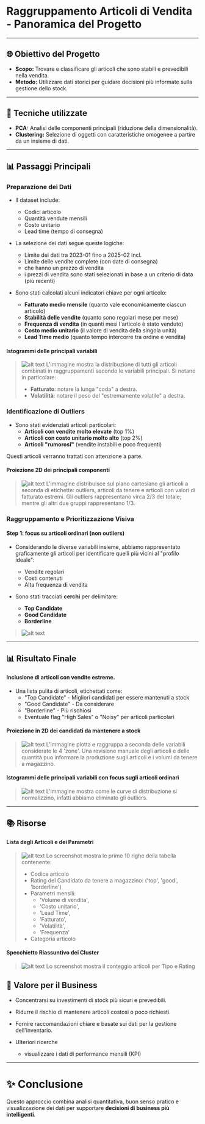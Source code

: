 # Raggruppamento Articoli di Vendita - Panoramica del Progetto


---

## 🌐 Obiettivo del Progetto

- **Scopo:** Trovare e classificare gli articoli che sono stabili e prevedibili nella vendita.
- **Metodo:** Utilizzare dati storici per guidare decisioni più informate sulla gestione dello stock.

---

## 🧪 Tecniche utilizzate

- **PCA:** Analisi delle componenti principali (riduzione della dimensionalità).
- **Clustering:** Selezione di oggetti con caratteristiche omogenee a partire da un insieme di dati.

---

## 📊 Passaggi Principali

### Preparazione dei Dati

- Il dataset include:
  - Codici articolo
  - Quantità vendute mensili
  - Costo unitario
  - Lead time (tempo di consegna)

- La selezione dei dati segue queste logiche:
  - Limite dei dati tra 2023-01 fino a 2025-02 incl.
  - Limite delle vendite complete (con date di consegna)
  - che hanno un prezzo di vendita
  - i prezzi di vendita sono stati selezionati in base a un criterio di data (più recenti)

- Sono stati calcolati alcuni indicatori chiave per ogni articolo:
  - **Fatturato medio mensile** (quanto vale economicamente ciascun articolo)
  - **Stabilità delle vendite** (quanto sono regolari mese per mese)
  - **Frequenza di vendita** (in quanti mesi l'articolo è stato venduto)
  - **Costo medio unitario** (il valore di vendita della singola unità)
  - **Lead Time medio** (quanto tempo intercorre tra ordine e vendita)

#### Istogrammi delle principali variabili

> ![alt text](image-5.png)
> L'immagine mostra la distribuzione di tutti gli articoli combinati in raggruppamenti secondo le variabili principali. Si notano in particolare:
> - **Fatturato**: notare la lunga "coda" a destra.
> - **Volatilità**: notare il peso del "estremamente volatile" a destra.

### Identificazione di Outliers

- Sono stati evidenziati articoli particolari:
  - **Articoli con vendite molto elevate** (top 1%)
  - **Articoli con costo unitario molto alto** (top 2%)
  - **Articoli "rumorosi"** (vendite instabili e poco frequenti)

Questi articoli verranno trattati con attenzione a parte.


#### Proiezione 2D dei principali componenti

> ![alt text](image-3.png)
> L'immagine distribuisce sul piano cartesiano gli articoli a seconda di etichette: outliers, articoli da tenere e articoli con valori di fatturato estremi. 
> Gli outliers rappresentano virca 2/3 del totale; mentre gli altri due gruppi rappresentano 1/3. 

### Raggruppamento e Prioritizzazione Visiva

#### Step 1: focus su articoli ordinari (non outliers)
- Considerando le diverse variabili insieme, abbiamo rappresentato graficamente gli articoli per identificare quelli più vicini al "profilo ideale":
  - Vendite regolari
  - Costi contenuti
  - Alta frequenza di vendita

- Sono stati tracciati **cerchi** per delimitare:
  - **Top Candidate**
  - **Good Candidate**
  - **Borderline**

> ![alt text](image-1.png)

---

## 📊 Risultato Finale

#### Inclusione di articoli con vendite estreme. 
- Una lista pulita di articoli, etichettati come:
  - "Top Candidate" - Migliori candidati per essere mantenuti a stock
  - "Good Candidate" - Da considerare
  - "Borderline" - Più rischiosi
  - Eventuale flag "High Sales" o "Noisy" per articoli particolari

#### Proiezione in 2D dei candidati da mantenere a stock

> ![alt text](image-6.png)
> L'immagine plotta e raggruppa a seconda delle variabili considerate le 4 'zone'.
> Una revisione manuale degli articoli e delle quantità puo informare la produzione sugli articoli e i volumi da tenere a magazzino.

#### Istogrammi delle principali variabili con focus sugli articoli ordinari

> ![alt text](image-2.png)
> L'immagine mostra come le curve di distribuzione si normalizzino, infatti abbiamo eliminato gli outliers.

---

## 📚 Risorse

#### Lista degli Articoli e dei Parametri

> ![alt text](image_output.png)
> Lo screenshot mostra le prime 10 righe della tabella contenente:
> - Codice articolo
> - Rating del Candidato da tenere a magazzino: ('top', 'good', 'borderline')
> - Parametri mensili:
>   - 'Volume di vendita', 
>   - 'Costo unitario', 
>   - 'Lead Time', 
>   - 'Fatturato', 
>   - 'Volatilità', 
>   - 'Frequenza'
> - Categoria articolo

#### Specchietto Riassuntivo dei Cluster

> ![alt text](image_overview.png)
> Lo screenshot mostra il conteggio articoli per Tipo e Rating

## 🎯 Valore per il Business

- Concentrarsi su investimenti di stock più sicuri e prevedibili.
- Ridurre il rischio di mantenere articoli costosi o poco richiesti.
- Fornire raccomandazioni chiare e basate sui dati per la gestione dell'inventario.

- Ulteriori ricerche
  - visualizzare i dati di performance mensili (KPI)

---

# ✨ Conclusione

Questo approccio combina analisi quantitativa, buon senso pratico e visualizzazione dei dati per supportare **decisioni di business più intelligenti**.

